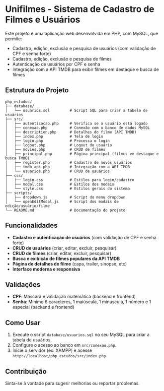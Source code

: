 # Unifilmes - Sistema de Cadastro de Filmes e Usuários

Este projeto é uma aplicação web desenvolvida em PHP, com MySQL, que permite:
- Cadastro, edição, exclusão e pesquisa de usuários (com validação de CPF e senha forte)
- Cadastro, edição, exclusão e pesquisa de filmes
- Autenticação de usuários por CPF e senha
- Integração com a API TMDB para exibir filmes em destaque e busca de filmes

## Estrutura do Projeto

```
php_estudos/
├── database/
│   └── usuarios.sql         # Script SQL para criar a tabela de usuários
├── src/
│   ├── autenticacao.php     # Verifica se o usuário está logado
│   ├── conexao.php          # Conexão com o banco de dados MySQL
│   ├── description.php      # Detalhes do filme (API TMDB)
│   ├── index.php            # Tela de login
│   ├── login.php            # Processa o login
│   ├── logout.php           # Logout do usuário
│   ├── movies.php           # CRUD de filmes
│   ├── principal.php        # Página principal (filmes em destaque e busca TMDB)
│   ├── register.php         # Cadastro de novos usuários
│   ├── tmdb_api.php         # Integração com a API TMDB
│   └── usuarios.php         # CRUD de usuários
├── css/
│   ├── login.css            # Estilos para login/cadastro
│   ├── modal.css            # Estilos dos modais
│   └── style.css            # Estilos gerais do sistema
├── scripts/
│   ├── dropdown.js          # Script do menu dropdown
│   └── openEditModal.js     # Script dos modais de edição/usuário/filme
└── README.md                # Documentação do projeto
```

## Funcionalidades

- **Cadastro e autenticação de usuários** (com validação de CPF e senha forte)
- **CRUD de usuários** (criar, editar, excluir, pesquisar)
- **CRUD de filmes** (criar, editar, excluir, pesquisar)
- **Busca e exibição de filmes populares da API TMDB**
- **Página de detalhes do filme** (capa, trailer, sinopse, etc)
- **Interface moderna e responsiva**

## Validações
- **CPF**: Máscara e validação matemática (backend e frontend)
- **Senha**: Mínimo 6 caracteres, 1 maiúscula, 1 minúscula, 1 número e 1 especial (backend e frontend)

## Como Usar

1. Execute o script `database/usuarios.sql` no seu MySQL para criar a tabela de usuários.
2. Configure o acesso ao banco em `src/conexao.php`.
3. Inicie o servidor (ex: XAMPP) e acesse `http://localhost/php_estudos/src/index.php`.

## Contribuição

Sinta-se à vontade para sugerir melhorias ou reportar problemas.